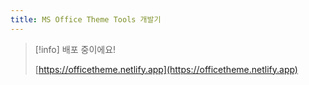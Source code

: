 ```yaml
---
title: MS Office Theme Tools 개발기
---
```


> [!info] 배포 중이에요!
> 
> [https://officetheme.netlify.app](https://officetheme.netlify.app)